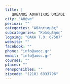 ```yaml
---
title: |
   ΩΚΕΑΝΟΣ ΑΘΛΗΤΙΚΟΣ ΟΜΙΛΟΣ
city: "Αθήνα"
perioxi: ""
categories: "Αθλητισμός"
subcategories: "Κολύμβηση"
logoimg: "ΟΑΚΑ Τ.Θ. 67507"
website: ""
facebook: ""
phone: "info@aooc.gr"
email: "info@aooc.gr"
courses: ""
places: ""
rensponsibles: ""
zipcode: "(210) 6033796"
---
```




